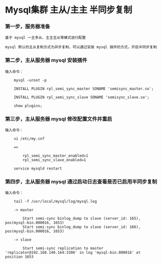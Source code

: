 
# Mysql集群 主从/主主 半同步复制

### 第一步，服务器准备
	
	基于 mysql 一主多从、主主互从等模式进行配置
	
	mysql 默认的主从复制方式为异步复制，可以通过安装 mysql 插件的方式，开启半同步复制
	
### 第二步，主从服务器 mysql 安装插件

	输入命令：
		
		mysql -uroot -p
		
		INSTALL PLUGIN rpl_semi_sync_master SONAME 'semisync_master.so';
		
		INSTALL PLUGIN rpl_semi_sync_slave SONAME 'semisync_slave.so';
		
		show plugins;
		
### 第三步，主从服务器 mysql 修改配置文件并重启

	输入命令：
		
		vi /etc/my.cnf
		
		=>
			
			rpl_semi_sync_master_enabled=1
			rpl_semi_sync_slave_enabled=1
		
		service mysqld restart
	
### 第四步，主从服务器 mysql 通过启动日志查看是否已启用半同步复制

	输入命令：
		
		tail -f /usr/local/mysql/log/mysql.log
		
		-> master
			
			Start semi-sync binlog_dump to slave (server_id: 165), pos(mysql-bin.000016, 1653)
			Start semi-sync binlog_dump to slave (server_id: 166), pos(mysql-bin.000016, 1653)
			
		-> slave
			
			Start semi-sync replication to master 'replicator@192.168.140.164:3306' in log 'mysql-bin.000016' at position 1653


